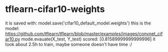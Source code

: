 # tflearn-cifar10-weights

it is saved with: model.save('cifar10_default_model.weights')
this is the model: https://github.com/tflearn/tflearn/blob/master/examples/images/convnet_cifar10.py
mode.evauate(X_test, Y_test) scored: [0.81589999999999996]
it took about 2.5h to train, maybe someone doesn't have time :/

